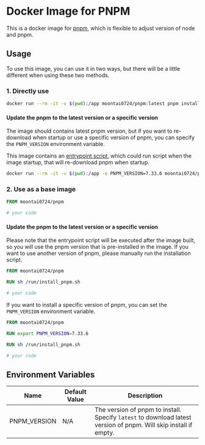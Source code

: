 # Docker Image for PNPM

This is a docker image for [pnpm](https://pnpm.io/), which is flexible to adjust version of node and pnpm.

## Usage

To use this image, you can use it in two ways, but there will be a little different when using these two methods.

### 1. Directly use

```sh
docker run --rm -it -v $(pwd):/app moontai0724/pnpm:latest pnpm install
```

#### Update the pnpm to the latest version or a specific version

The image should contains latest pnpm version, but if you want to re-download when startup or use a specific version of pnpm, you can specify the `PNPM_VERSION` environment variable.

This image contains an [entrypoint script](https://docs.docker.com/engine/reference/builder/#entrypoint), which could run script when the image startup, that will re-download pnpm when startup.

```sh
docker run --rm -it -v $(pwd):/app -e PNPM_VERSION=7.33.6 moontai0724/pnpm:latest pnpm install
```

### 2. Use as a base image

```dockerfile
FROM moontai0724/pnpm

# your code
```

#### Update the pnpm to the latest version or a specific version

Please note that the entrypoint script will be executed after the image built, so you will use the pnpm version that is pre-installed in the image. If you want to use another version of pnpm, please manually run the installation script.

```dockerfile
FROM moontai0724/pnpm

RUN sh /run/install_pnpm.sh

# your code
```

If you want to install a specific version of pnpm, you can set the `PNPM_VERSION` environment variable.

```dockerfile
FROM moontai0724/pnpm

RUN export PNPM_VERSION=7.33.6

RUN sh /run/install_pnpm.sh

# your code
```

## Environment Variables

| Name         | Default Value | Description                                                                                                      |
| ------------ | ------------- | ---------------------------------------------------------------------------------------------------------------- |
| PNPM_VERSION | N/A           | The version of pnpm to install. Specify `latest` to download latest version of pnpm. Will skip install if empty. |
